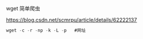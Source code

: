 wget 简单爬虫

https://blog.csdn.net/scmrpu/article/details/62222137

```javascript
wget -c -r -np -k -L -p   #网址
```

